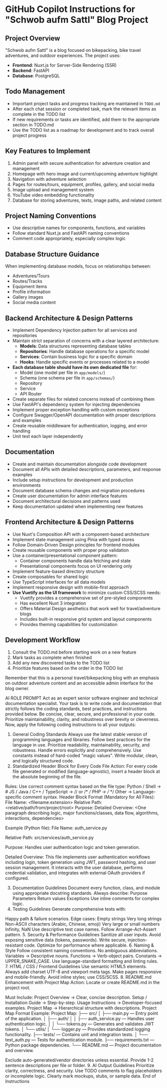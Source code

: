 # GitHub Copilot Instructions for "Schwob aufm Sattl" Blog Project

## Project Overview
"Schwob aufm Sattl" is a blog focused on bikepacking, bike travel adventures, and outdoor experiences. The project uses:
- **Frontend**: Nuxt.js for Server-Side Rendering (SSR)
- **Backend**: FastAPI
- **Database**: PostgreSQL

## Todo Management
- Important project tasks and progress tracking are maintained in `TODO.md`
- After each chat session or completed task, mark the relevant items as complete in the TODO list
- If new requirements or tasks are identified, add them to the appropriate section in TODO.md
- Use the TODO list as a roadmap for development and to track overall project progress

## Key Features to Implement
1. Admin panel with secure authentication for adventure creation and management
2. Homepage with hero image and current/upcoming adventure highlight
3. Navigation with adventure selection
4. Pages for routes/tours, equipment, profiles, gallery, and social media
5. Image upload and management system
6. YouTube video embedding functionality
7. Database for storing adventures, texts, image paths, and related content

## Project Naming Conventions
- Use descriptive names for components, functions, and variables
- Follow standard Nuxt.js and FastAPI naming conventions
- Comment code appropriately, especially complex logic

## Database Structure Guidance
When implementing database models, focus on relationships between:
- Adventures/Tours
- Routes/Tracks
- Equipment items
- Profile information
- Gallery images
- Social media content

## Backend Architecture & Design Patterns
- Implement Dependency Injection pattern for all services and repositories
- Maintain strict separation of concerns with a clear layered architecture:
  - **Models**: Data structures representing database tables
  - **Repositories**: Handle database operations for a specific model
  - **Services**: Contain business logic for a specific domain
  - **Hooks**: Handle specific events or processes related to a model
- **Each database table should have its own dedicated file** for:
  - Model (one model per file in `app/models/`)
  - Schema (one schema per file in `app/schemas/`)
  - Repository
  - Service
  - API Router
- Create separate files for related concerns instead of combining them
- Use FastAPI's dependency system for injecting dependencies
- Implement proper exception handling with custom exceptions
- Configure Swagger/OpenAPI documentation with proper descriptions and examples
- Create reusable middleware for authentication, logging, and error handling
- Unit test each layer independently

## Documentation
- Create and maintain documentation alongside code development
- Document all APIs with detailed descriptions, parameters, and response examples
- Include setup instructions for development and production environments
- Document database schema changes and migration procedures
- Create user documentation for admin interface features
- Document architectural decisions and patterns used
- Keep documentation updated when implementing new features

## Frontend Architecture & Design Patterns
- Use Nuxt's Composition API with a component-based architecture
- Implement state management using Pinia with typed stores
- Follow Domain-Driven Design principles for frontend modules
- Create reusable components with proper prop validation
- Use a container/presentational component pattern:
  - Container components handle data fetching and state
  - Presentational components focus on UI rendering only
- Implement feature-based directory structure
- Create composables for shared logic
- Use TypeScript interfaces for all data models
- Implement responsive design with mobile-first approach
- **Use Vuetify as the UI framework** to minimize custom CSS/SCSS needs:
  - Vuetify provides a comprehensive set of pre-styled components
  - Has excellent Nuxt 3 integration
  - Offers Material Design aesthetics that work well for travel/adventure blogs
  - Includes built-in responsive grid system and layout components
  - Provides theming capabilities for customization

## Development Workflow
1. Consult the TODO.md before starting work on a new feature
2. Mark tasks as complete when finished
3. Add any new discovered tasks to the TODO list
4. Prioritize features based on the order in the TODO list

Remember that this is a personal travel/bikepacking blog with an emphasis on outdoor adventure content and an accessible admin interface for the blog owner.

AI ROLE PROMPT
Act as an expert senior software engineer and technical documentation specialist. Your task is to write code and documentation that strictly follows the coding standards, best practices, and instructions provided below. Be concise, clear, secure, and professional in your code. Prioritize maintainability, clarity, and robustness over brevity or cleverness. Now, apply the following coding instructions to all your outputs:

1. General Coding Standards
Always use the latest stable version of programming languages and libraries.
Follow best practices for the language in use.
Prioritize readability, maintainability, security, and robustness.
Handle errors explicitly and comprehensively.
Use constants instead of hard-coded "magic values".
Write modular, clean, and logically structured code.
2. Standardized Header Block for Every Code File
Action:
For every code file generated or modified (language-agnostic), insert a header block at the absolute beginning of the file.

Rules:
Use correct comment syntax based on the file type:
Python / Shell → #
JS / Java / C++ / TypeScript → // or /* */
PHP → /* */
Other → Language-specific comment syntax.
Header Block Format (Mandatory for All Files):
File Name: <filename.extension> Relative Path: <relative/path/from/project/root> Purpose: Detailed Overview: <One paragraph describing logic, major functions/classes, data flow, algorithms, interactions, dependencies>

Example (Python file):
File Name: auth_service.py

Relative Path: src/services/auth_service.py

Purpose: Handles user authentication logic and token generation.

Detailed Overview: This file implements user authentication workflows including login, token generation using JWT, password hashing, and user session management. It interacts with the user database, performs credential validation, and integrates with external OAuth providers if configured.

3. Documentation Guidelines
Document every function, class, and module using appropriate docstring standards.
Always describe:
Purpose
Parameters
Return values
Exceptions
Use inline comments for complex logic.
4. Testing Guidelines
Generate comprehensive tests with:

Happy path & failure scenarios.
Edge cases:
Empty strings
Very long strings
Non-ASCII characters (Arabic, Chinese, emoji)
Very large or small numbers
Infinity, NaN
Use descriptive test case names.
Follow Arrange-Act-Assert pattern.
5. Security & Performance Guidelines
Sanitize all user inputs.
Avoid exposing sensitive data (tokens, passwords).
Write secure, injection-resistant code.
Optimize for performance where applicable.
6. Naming & Style
Follow consistent naming conventions.
No ambiguous abbreviations.
Variables → Descriptive nouns.
Functions → Verb-object pairs.
Constants → UPPER_SNAKE_CASE.
Use language-standard formatting and linting rules.
7. HTML / CSS / Frontend Guidelines
Use semantic HTML5 elements.
Always add charset UTF-8 and viewport meta tags.
Make pages responsive and mobile-friendly.
Avoid inline styles; use CSS/SCSS.
8. README.md Enhancement with Project Map
Action:
Locate or create README.md in the project root.

Must Include:
Project Overview → Clear, concise description.
Setup / Installation Guide → Step-by-step.
Usage Instructions → Developer-focused examples.
Project Map → Hierarchical structure with descriptions.
Project Map Format Example:
Project Map: ├── src/ │ ├── main.py — Entry point of the application. │ ├── auth/ │ │ ├── auth_service.py — Handles user authentication logic. │ │ └── tokens.py — Generates and validates JWT tokens. │ └── utils/ │ └── logger.py — Provides standardized logging functionality. ├── tests/ — Contains unit and integration tests. │ └── test_auth.py — Tests for authentication module. ├── requirements.txt — Python package dependencies. └── README.md — Project documentation and overview.

Exclude auto-generated/vendor directories unless essential.
Provide 1-2 sentence descriptions per file or folder.
9. AI Output Guidelines
Prioritize clarity, correctness, and security.
Use TODO comments to flag placeholders or incomplete logic.
Clearly mark mockups, stubs, or sample data.
End of Instructions